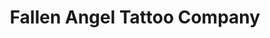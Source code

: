 ---
title: "Fallen Angel Tattoo Company"
url: /zanesville/fallen-angel-tattoo-company/
shop: tattoo
---